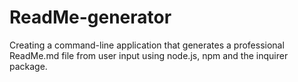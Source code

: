 # ReadMe-generator
Creating a command-line application that generates a professional ReadMe.md file from user input using node.js, npm and the inquirer package.
